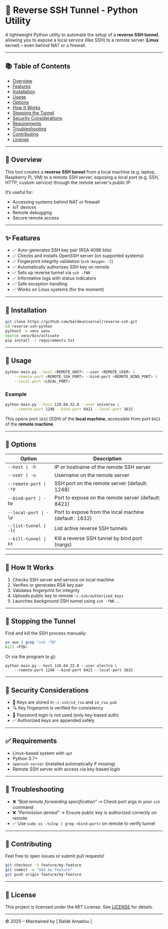 # 🔁 Reverse SSH Tunnel - Python Utility

A lightweight Python utility to automate the setup of a **reverse SSH tunnel**, allowing you to expose a local service (like SSH) to a remote server (**Linux** kernel) – even behind NAT or a firewall.

---

## 📚 Table of Contents

* [Overview](#-overview)
* [Features](#-features)
* [Installation](#-installation)
* [Usage](#-usage)
* [Options](#-options)
* [How It Works](#-how-it-works)
* [Stopping the Tunnel](#-stopping-the-tunnel)
* [Security Considerations](#-security-considerations)
* [Requirements](#-requirements)
* [Troubleshooting](#-troubleshooting)
* [Contributing](#-contributing)
* [License](#-license)

---

## 📌 Overview

This tool creates a **reverse SSH tunnel** from a local machine (e.g. laptop, Raspberry Pi, VM) to a remote SSH server, exposing a local port (e.g. SSH, HTTP, custom service) through the remote server's public IP.

It’s useful for:

* Accessing systems behind NAT or firewall
* IoT devices
* Remote debugging
* Secure remote access

---

## ✨ Features

* ✅ Auto-generates SSH key pair (RSA 4096 bits)
* ✅ Checks and installs OpenSSH server (on supported systems)
* ✅ Fingerprint integrity validation (`ssh-keygen -l`)
* ✅ Automatically authorizes SSH key on remote
* ✅ Sets up reverse tunnel via `ssh -fNR`
* ✅ Informative logs with status indicators
* ✅ Safe exception handling
* ✅ Works on Linux systems (for the moment)

---

## 🔧 Installation

```bash
git clone https://github.com/baldeuniversel/reverse-ssh.git
cd reverse-ssh-python
python3 -m venv venv
source venv/bin/activate
pip install -r requirements.txt
```

---

## 🚀 Usage

```bash
python main.py --host <REMOTE_HOST> --user <REMOTE_USER> \
    --remote-port <REMOTE_SSH_PORT> --bind-port <REMOTE_BIND_PORT> \
    --local-port <LOCAL_PORT>
```

### Example

```bash
python main.py --host 128.64.32.8 --user universe \
    --remote-port 1248 --bind-port 8421 --local-port 1632
```

This opens port `1632` (SSH) of the **local machine**, accessible from port `8421` of the **remote machine**.

---

## 🔗 Options

| Option                  | Description                                           |
| ----------------------- | ----------------------------------------------------- |
| `--host \| -h`          | IP or hostname of the remote SSH server               |
| `--user \| -u`          | Username on the remote server                         |
| `--remote-port \| -rp`  | SSH port on the remote server (default: 1248)         |
| `--bind-port \| -bp`    | Port to expose on the remote server (default: 8421)   |
| `--local-port \| -lp`   | Port to expose from the local machine (default : 1632)|
| `--list-tunnel \| -lt`  | List active reverse SSH tunnels                       |
| `--kill-tunnel \| kt`   | Kill a reverse SSH tunnel by bind port (nargs)        |

---

## 🔄 How It Works

1. Checks SSH server and service on local machine
2. Verifies or generates RSA key pair
3. Validates fingerprint for integrity
4. Uploads public key to remote `~/.ssh/authorized_keys`
5. Launches background SSH tunnel using `ssh -fNR`
...

---

## 🚫 Stopping the Tunnel

Find and kill the SSH process manually:

```bash
ps aux | grep "ssh -fN"
kill <PID>
```

Or via the program (e.g):
```
python main.py --host 128.64.32.8 --user electra \
    --remote-port 1248 --bind-port 8421 --local-port 1632
```

---

## 🔐 Security Considerations

* 🔑 Keys are stored in `~/.ssh/id_rsa` and `id_rsa.pub`
* 🔍 Key fingerprint is verified for consistency
* 🚫 Password login is not used (only key-based auth)
* ✅ Authorized keys are appended safely


---

## ✅ Requirements

* Linux-based system with `apt`
* Python 3.7+
* `openssh-server` (installed automatically if missing)
* Remote SSH server with access via key-based login

---

## 🔩 Troubleshooting

* ❌ *“Bad remote forwarding specification”* → Check port args in your `ssh` command
* ❌ *“Permission denied”* → Ensure public key is authorized correctly on remote
* ✅ Use `sudo ss -tulnp | grep <bind-port>` on remote to verify tunnel

---

## 🤝 Contributing

Feel free to open issues or submit pull requests!

```bash
git checkout -b feature/my-feature
git commit -m "Add my feature"
git push origin feature/my-feature
```

---

## 📄 License

This project is licensed under the MIT License. See [LICENSE](https://opensource.org/license/mit) for details.

---

© 2025 – Maintained by \[ Baldé Amadou \]

